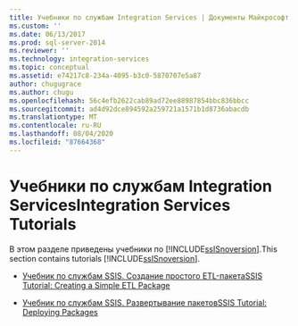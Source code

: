 ```yaml
---
title: Учебники по службам Integration Services | Документы Майкрософт
ms.custom: ''
ms.date: 06/13/2017
ms.prod: sql-server-2014
ms.reviewer: ''
ms.technology: integration-services
ms.topic: conceptual
ms.assetid: e74217c8-234a-4095-b3c0-5870707e5a87
author: chugugrace
ms.author: chugu
ms.openlocfilehash: 56c4efb2622cab89ad72ee88987854bbc836bbcc
ms.sourcegitcommit: ad4d92dce894592a259721a1571b1d8736abacdb
ms.translationtype: MT
ms.contentlocale: ru-RU
ms.lasthandoff: 08/04/2020
ms.locfileid: "87664368"
---
```

# <a name="integration-services-tutorials"></a><span data-ttu-id="5495b-102">Учебники по службам Integration Services</span><span class="sxs-lookup"><span data-stu-id="5495b-102">Integration Services Tutorials</span></span>
  <span data-ttu-id="5495b-103">В этом разделе приведены учебники по [!INCLUDE[ssISnoversion](../includes/ssisnoversion-md.md)].</span><span class="sxs-lookup"><span data-stu-id="5495b-103">This section contains tutorials [!INCLUDE[ssISnoversion](../includes/ssisnoversion-md.md)].</span></span>  
  
-   [<span data-ttu-id="5495b-104">Учебник по службам SSIS. Создание простого ETL-пакета</span><span class="sxs-lookup"><span data-stu-id="5495b-104">SSIS Tutorial: Creating a Simple ETL Package</span></span>](ssis-how-to-create-an-etl-package.md)  
  
-   [<span data-ttu-id="5495b-105">Учебник по службам SSIS. Развертывание пакетов</span><span class="sxs-lookup"><span data-stu-id="5495b-105">SSIS Tutorial: Deploying Packages</span></span>](../integration-services/deploy-packages-with-ssis.md)  
  
  
